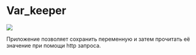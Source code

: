 # Var_keeper

![](https://github.com/dontworrygh/hello_app/actions/workflows/hhh.yml/badge.svg)

Приложение позволяет сохранить переменную и затем прочитать её значение при помощи http запроса.

